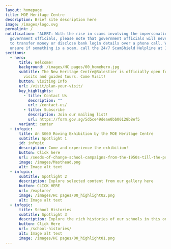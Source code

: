 ```yaml
---
layout: homepage
title: MOE Heritage Centre
description: Brief site description here
image: /images/logo.svg
permalink: /
notification: "ALERT: With the rise in scams involving the impersonation of
  government officials, please note that government officials will never ask you
  to transfer money or disclose bank login details over a phone call. When
  unsure if something is a scam, call the 24/7 ScamShield Helpline at 1799."
sections:
  - hero:
      title: Welcome!
      background: /images/HC pages/00_homehero.jpg
      subtitle: The New Heritage Centre@Balestier is officially open for walk-in
        visits and guided tours. Come Visit!
      button: Visiting Info
      url: /visit/plan-your-visit/
      key_highlights:
        - title: Contact Us
          description: ""
          url: /contact-us/
        - title: Subscribe
          description: Join our mailing list!
          url: https://form.gov.sg/5d5ce49deae0bb00128b8ef5
      variant: center
  - infopic:
      title: An SG60 Roving Exhibition by the MOE Heritage Centre
      subtitle: Spotlight 1
      id: infopic
      description: Come and experience the exhibition!
      button: Click here
      url: /seeds-of-change-school-campaigns-from-the-1950s-till-the-present/
      image: /images/Masthead.png
      alt: Image alt text
  - infopic:
      subtitle: Spotlight 2
      description: Explore selected content from our gallery here
      button: CLICK HERE
      url: /explore/
      image: /images/HC pages/00_highlight02.png
      alt: Image alt text
  - infopic:
      title: School Histories
      subtitle: Spotlight 3
      description: Explore the rich histories of our schools in this online repository.
      button: Click Here
      url: /school-histories/
      alt: Image alt text
      image: /images/HC pages/00_highlight01.png
---
```

